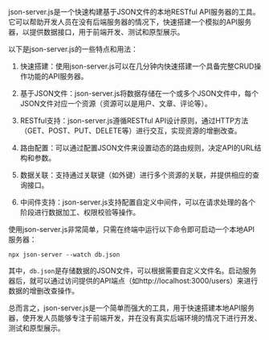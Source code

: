 json-server.js是一个快速构建基于JSON文件的本地RESTful API服务器的工具。它可以帮助开发人员在没有后端服务器的情况下，快速搭建一个模拟的API服务器，以提供数据接口，用于前端开发、测试和原型展示。

以下是json-server.js的一些特点和用法：

1. 快速搭建：使用json-server.js可以在几分钟内快速搭建一个具备完整CRUD操作功能的API服务器。

2. 基于JSON文件：json-server.js将数据存储在一个或多个JSON文件中，每个JSON文件对应一个资源（资源可以是用户、文章、评论等）。

3. RESTful支持：json-server.js遵循RESTful API设计原则，通过HTTP方法（GET、POST、PUT、DELETE等）进行交互，实现资源的增删改查。

4. 路由配置：可以通过配置JSON文件来设置动态的路由规则，决定API的URL结构和参数。

5. 数据关联：支持通过关联键（如外键）进行多个资源的关联，并提供相应的查询接口。

6. 中间件支持：json-server.js支持配置自定义中间件，可以在请求处理的各个阶段进行数据加工、权限校验等操作。

使用json-server.js非常简单，只需在终端中运行以下命令即可启动一个本地API服务器：

```
npx json-server --watch db.json
```

其中，`db.json`是存储数据的JSON文件，可以根据需要自定义文件名。启动服务器后，就可以通过访问提供的API端点（如http://localhost:3000/users）来进行数据的增删改查操作。

总而言之，json-server.js是一个简单而强大的工具，用于快速搭建本地API服务器，使开发人员能够专注于前端开发，并在没有真实后端环境的情况下进行开发、测试和原型展示。
